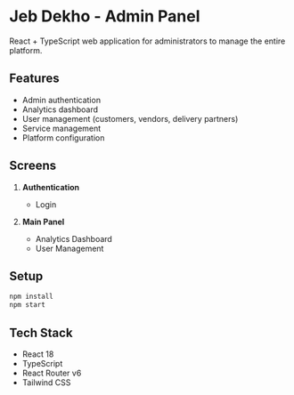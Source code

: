 # Jeb Dekho - Admin Panel

React + TypeScript web application for administrators to manage the entire platform.

## Features

- Admin authentication
- Analytics dashboard
- User management (customers, vendors, delivery partners)
- Service management
- Platform configuration

## Screens

1. **Authentication**
   - Login

2. **Main Panel**
   - Analytics Dashboard
   - User Management

## Setup

```bash
npm install
npm start
```

## Tech Stack

- React 18
- TypeScript
- React Router v6
- Tailwind CSS